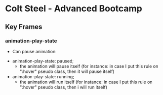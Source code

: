 # Colt Steel - Advanced Bootcamp

## Key Frames

### animation-play-state

- Can pause animation

* animation-play-state: paused;
  * the animation will pause itself (for instance: in case I put this rule on ":hover" pseudo class, then it will pause itself)
* animation-play-state: running;
  * the animation will run itself (for instance: in case I put this rule on ":hover" pseudo class, then i will run itself)  
